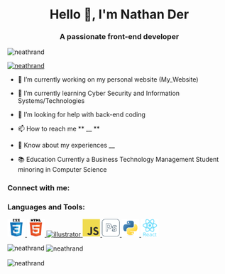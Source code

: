 <h1 align="center">Hello 👋, I'm Nathan Der</h1>
<h3 align="center">A passionate front-end developer</h3>

<p align="left"> <img src="https://komarev.com/ghpvc/?username=neathrand&label=Profile%20views&color=0e75b6&style=flat" alt="neathrand" /> </p>

<p align="left"> <a href="https://github.com/ryo-ma/github-profile-trophy"><img src="https://github-profile-trophy.vercel.app/?username=neathrand" alt="neathrand" /></a> </p>

- 🔭 I’m currently working on my personal website (My_Website)

- 🌱 I’m currently learning Cyber Security and Information Systems/Technologies

- 🤝 I’m looking for help with back-end coding

- 📫 How to reach me ** __ **

- 📄 Know about my experiences **__**

- 📚 Education Currently a Business Technology Management Student minoring in Computer Science

<h3 align="left">Connect with me:</h3>
<p align="left">
</p>

<h3 align="left">Languages and Tools:</h3>
<p align="left"> <a href="https://www.w3schools.com/css/" target="_blank" rel="noreferrer"> <img src="https://raw.githubusercontent.com/devicons/devicon/master/icons/css3/css3-original-wordmark.svg" alt="css3" width="40" height="40"/> </a> <a href="https://www.w3.org/html/" target="_blank" rel="noreferrer"> <img src="https://raw.githubusercontent.com/devicons/devicon/master/icons/html5/html5-original-wordmark.svg" alt="html5" width="40" height="40"/> </a> <a href="https://www.adobe.com/in/products/illustrator.html" target="_blank" rel="noreferrer"> <img src="https://www.vectorlogo.zone/logos/adobe_illustrator/adobe_illustrator-icon.svg" alt="illustrator" width="40" height="40"/> </a> <a href="https://developer.mozilla.org/en-US/docs/Web/JavaScript" target="_blank" rel="noreferrer"> <img src="https://raw.githubusercontent.com/devicons/devicon/master/icons/javascript/javascript-original.svg" alt="javascript" width="40" height="40"/> </a> <a href="https://www.photoshop.com/en" target="_blank" rel="noreferrer"> <img src="https://raw.githubusercontent.com/devicons/devicon/master/icons/photoshop/photoshop-line.svg" alt="photoshop" width="40" height="40"/> </a> <a href="https://www.python.org" target="_blank" rel="noreferrer"> <img src="https://raw.githubusercontent.com/devicons/devicon/master/icons/python/python-original.svg" alt="python" width="40" height="40"/> </a> <a href="https://reactjs.org/" target="_blank" rel="noreferrer"> <img src="https://raw.githubusercontent.com/devicons/devicon/master/icons/react/react-original-wordmark.svg" alt="react" width="40" height="40"/> </a> </p>

<p><img align="left" src="https://github-readme-stats.vercel.app/api/top-langs?username=neathrand&show_icons=true&locale=en&layout=compact" alt="neathrand" /></p>

<p>&nbsp;<img align="center" src="https://github-readme-stats.vercel.app/api?username=neathrand&show_icons=true&locale=en" alt="neathrand" /></p>

<p><img align="center" src="https://github-readme-streak-stats.herokuapp.com/?user=neathrand&" alt="neathrand" /></p>
